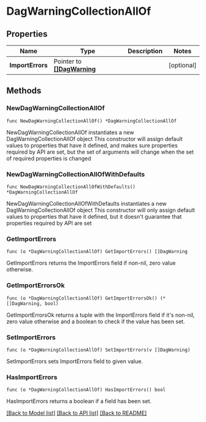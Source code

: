 # DagWarningCollectionAllOf

## Properties

Name | Type | Description | Notes
------------ | ------------- | ------------- | -------------
**ImportErrors** | Pointer to [**[]DagWarning**](DagWarning.md) |  | [optional] 

## Methods

### NewDagWarningCollectionAllOf

`func NewDagWarningCollectionAllOf() *DagWarningCollectionAllOf`

NewDagWarningCollectionAllOf instantiates a new DagWarningCollectionAllOf object
This constructor will assign default values to properties that have it defined,
and makes sure properties required by API are set, but the set of arguments
will change when the set of required properties is changed

### NewDagWarningCollectionAllOfWithDefaults

`func NewDagWarningCollectionAllOfWithDefaults() *DagWarningCollectionAllOf`

NewDagWarningCollectionAllOfWithDefaults instantiates a new DagWarningCollectionAllOf object
This constructor will only assign default values to properties that have it defined,
but it doesn't guarantee that properties required by API are set

### GetImportErrors

`func (o *DagWarningCollectionAllOf) GetImportErrors() []DagWarning`

GetImportErrors returns the ImportErrors field if non-nil, zero value otherwise.

### GetImportErrorsOk

`func (o *DagWarningCollectionAllOf) GetImportErrorsOk() (*[]DagWarning, bool)`

GetImportErrorsOk returns a tuple with the ImportErrors field if it's non-nil, zero value otherwise
and a boolean to check if the value has been set.

### SetImportErrors

`func (o *DagWarningCollectionAllOf) SetImportErrors(v []DagWarning)`

SetImportErrors sets ImportErrors field to given value.

### HasImportErrors

`func (o *DagWarningCollectionAllOf) HasImportErrors() bool`

HasImportErrors returns a boolean if a field has been set.


[[Back to Model list]](../README.md#documentation-for-models) [[Back to API list]](../README.md#documentation-for-api-endpoints) [[Back to README]](../README.md)


